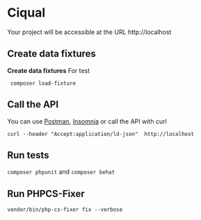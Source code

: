 Ciqual
===

Your project will be accessible at the URL http://localhost

## Create data fixtures

**Create data fixtures**
For test

```
 composer load-fixture
```

## Call the API

You can use [Postman](https://www.getpostman.com), [Insomnia](https://insomnia.rest) or call the API with curl
```
curl --header "Accept:application/ld-json"  http://localhost
```

## Run tests

```composer phpunit``` and ```composer behat```


## Run PHPCS-Fixer

```vendor/bin/php-cs-fixer fix --verbose```
